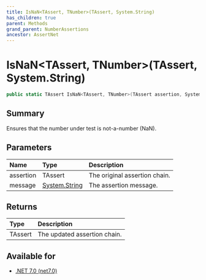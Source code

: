```yaml
---
title: IsNaN<TAssert, TNumber>(TAssert, System.String)
has_children: true
parent: Methods
grand_parent: NumberAssertions
ancestor: AssertNet
---
```

# IsNaN&lt;TAssert, TNumber&gt;(TAssert, System.String)

```csharp
public static TAssert IsNaN<TAssert, TNumber>(TAssert assertion, System.String message);
```

## Summary
Ensures that the number under test is not-a-number (NaN).

## Parameters
| Name      | Type                                                                        | Description                   |
|:----------|:----------------------------------------------------------------------------|:------------------------------|
| assertion | TAssert                                                                     | The original assertion chain. |
| message   | [System.String](https://learn.microsoft.com/en-us/dotnet/api/system.string) | The assertion message.        |


## Returns
| Type    | Description                  |
|:--------|:-----------------------------|
| TAssert | The updated assertion chain. |

## Available for
- [.NET 7.0 (net7.0)](https://versionsof.net/core/7.0/)
